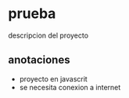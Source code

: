 # prueba
descripcion del proyecto

 ## anotaciones
- proyecto en javascrit
- se necesita conexion a internet